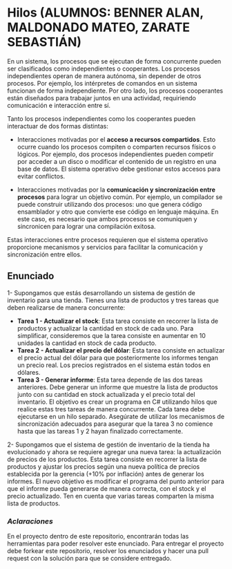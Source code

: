 # Hilos (ALUMNOS: BENNER ALAN, MALDONADO MATEO, ZARATE SEBASTIÁN)
En un sistema, los procesos que se ejecutan de forma concurrente pueden ser clasificados como independientes o cooperantes. Los procesos independientes operan de manera autónoma, sin depender de otros procesos. Por ejemplo, los intérpretes de comandos en un sistema funcionan de forma independiente. Por otro lado, los procesos cooperantes están diseñados para trabajar juntos en una actividad, requiriendo comunicación e interacción entre sí.

Tanto los procesos independientes como los cooperantes pueden interactuar de dos formas distintas:

- Interacciones motivadas por el **acceso a recursos compartidos**. Esto ocurre cuando los procesos compiten o comparten recursos físicos o lógicos. Por ejemplo, dos procesos independientes pueden competir por acceder a un disco o modificar el contenido de un registro en una base de datos. El sistema operativo debe gestionar estos accesos para evitar conflictos.

- Interacciones motivadas por la **comunicación y sincronización entre procesos** para lograr un objetivo común. Por ejemplo, un compilador se puede construir utilizando dos procesos: uno que genera código ensamblador y otro que convierte ese código en lenguaje máquina. En este caso, es necesario que ambos procesos se comuniquen y sincronicen para lograr una compilación exitosa.

Estas interacciones entre procesos requieren que el sistema operativo proporcione mecanismos y servicios para facilitar la comunicación y sincronización entre ellos.

## Enunciado

1- Supongamos que estás desarrollando un sistema de gestión de inventario para una tienda. Tienes una lista de productos y tres tareas que deben realizarse de manera concurrente:
- **Tarea 1 - Actualizar el stock**: Esta tarea consiste en recorrer la lista de productos y actualizar la cantidad en stock de cada uno. Para simplificar, consideremos que la tarea consiste en aumentar en 10 unidades la cantidad en stock de cada producto.
- **Tarea 2 - Actualizar el precio del dólar**: Esta tarea consiste en actualizar el precio actual del dólar para que posteriormente los informes tengan un precio real. Los precios registrados en el sistema están todos en dólares. 
- **Tarea 3 - Generar informe**: Esta tarea depende de las dos tareas anteriores. Debe generar un informe que muestre la lista de productos junto con su cantidad en stock actualizada y el precio total del inventario.
El objetivo es crear un programa en C# utilizando hilos que realice estas tres tareas de manera concurrente. Cada tarea debe ejecutarse en un hilo separado. Asegúrate de utilizar los mecanismos de sincronización adecuados para asegurar que la tarea 3 no comience hasta que las tareas 1 y 2 hayan finalizado correctamente. 

2- Supongamos que el sistema de gestión de inventario de la tienda ha evolucionado y ahora se requiere agregar una nueva tarea: la actualización de precios de los productos. Esta tarea consiste en recorrer la lista de productos y ajustar los precios según una nueva política de precios establecida por la gerencia (+10% por inflación) antes de generar los informes. 
El nuevo objetivo es modificar el programa del punto anterior para que el informe pueda generarse de manera correcta, con el stock y el precio actualizado. Ten en cuenta que varias tareas comparten la misma lista de productos.  

### *Aclaraciones*
En el proyecto dentro de este repositorio, encontrarán todas las herramientas para poder resolver este enunciado.
Para entregar el proyecto debe forkear este repositorio, resolver los enunciados y hacer una pull request con la solución para que se considere entregado. 
